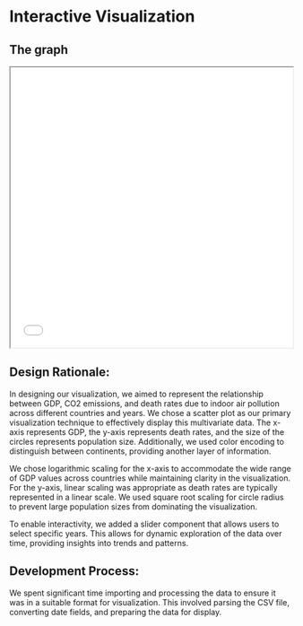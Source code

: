 # Interactive Visualization

## The graph
<iframe src="/routes/+page.svelte" width="100%" height="500px"></iframe>



## Design Rationale:

In designing our visualization, we aimed to represent the relationship between GDP, CO2 emissions, and death rates due to indoor air pollution across different countries and years. We chose a scatter plot as our primary visualization technique to effectively display this multivariate data. The x-axis represents GDP, the y-axis represents death rates, and the size of the circles represents population size. Additionally, we used color encoding to distinguish between continents, providing another layer of information.

We chose logarithmic scaling for the x-axis to accommodate the wide range of GDP values across countries while maintaining clarity in the visualization. For the y-axis, linear scaling was appropriate as death rates are typically represented in a linear scale. We used square root scaling for circle radius to prevent large population sizes from dominating the visualization.

To enable interactivity, we added a slider component that allows users to select specific years. This allows for dynamic exploration of the data over time, providing insights into trends and patterns.

## Development Process:

We spent significant time importing and processing the data to ensure it was in a suitable format for visualization. This involved parsing the CSV file, converting date fields, and preparing the data for display.
